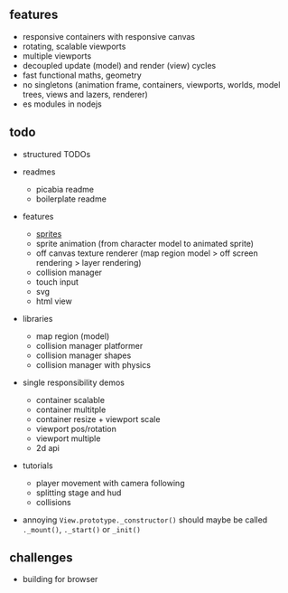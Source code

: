 
## features
- responsive containers with responsive canvas
- rotating, scalable viewports
- multiple viewports
- decoupled update (model) and render (view) cycles
- fast functional maths, geometry
- no singletons (animation frame, containers, viewports, worlds, model trees, views and lazers, renderer)
- es modules in nodejs


## todo

- structured TODOs
- readmes
  - picabia readme
  - boilerplate readme
- features
  - [sprites](https://github.com/picabia/picabia/issues/1)
  - sprite animation (from character model to animated sprite)
  - off canvas texture renderer (map region model > off screen rendering > layer rendering)
  - collision manager
  - touch input
  - svg
  - html view
- libraries
  - map region (model)
  - collision manager platformer
  - collision manager shapes
  - collision manager with physics
- single responsibility demos
  - container scalable
  - container multitple
  - container resize + viewport scale
  - viewport pos/rotation
  - viewport multiple
  - 2d api
- tutorials
  - player movement with camera following
  - splitting stage and hud
  - collisions



- annoying `View.prototype._constructor()` should maybe be called `._mount()`, `._start()` or `_init()`

## challenges
- building for browser <script>
- view filtering/sleeping in run-time
- immutable state and replayability

## questions

- use typescript
- not using OO at all


## develpoment notes

### (sym)linking picabia libraries in demos/games/apps

1) `git clone git@github.com:picabia/picabia.git`
2) create global symlink
- in the dir do `npm link`
- this creates a symlink on /usr/local/lib/node_modules/... a.k.a a global node module
3) in the directory of the game/demo/application
- after `npm install`
- run `npm link @picabia/picabia`
- this creates a local link to the global one
